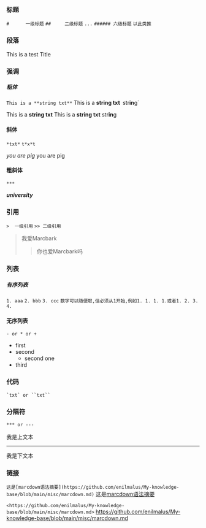 ### 标题
`#      一级标题`
`##     二级标题`
`...`
`###### 六级标题`
`以此类推`

### 段落
This is a test
Title

### 强调
##### 粗体
`This is a **string txt**`
This is a __string txt__`
`str**in**g`

This is a **string txt**
This is a __string txt__
str**in**g

#### 斜体
`*txt*`
`t*x*t`

*you are pig* 
you a*r*e pig 

#### 粗斜体
`***`

***university*** 

### 引用
`>  一级引用`
`>> 二级引用`

>我爱Marcbark
>>你也爱Marcbark吗

### 列表
##### 有序列表
`1. aaa`
`2. bbb`
`3. ccc`
`数字可以随便取,但必须从1开始,例如1. 1. 1. 1.或者1. 2. 3. 4.`

#### 无序列表
`- or * or +`

- first
- second
	- second one
- third

### 代码
```
`txt` or ``txt``
```


### 分隔符
`*** or ---`


我是上文本

---

我是下文本


### 链接
`这是[marcdown语法摘要](https://github.com/enilmalus/My-knowledge-base/blob/main/misc/marcdown.md)`
这是[marcdown语法摘要](https://github.com/enilmalus/My-knowledge-base/blob/main/misc/marcdown.md)

`<https://github.com/enilmalus/My-knowledge-base/blob/main/misc/marcdown.md>`
<https://github.com/enilmalus/My-knowledge-base/blob/main/misc/marcdown.md>
